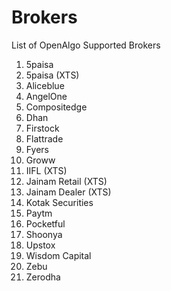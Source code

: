 # Brokers

List of OpenAlgo Supported Brokers



1. 5paisa
2. 5paisa (XTS)
3. Aliceblue
4. AngelOne
5. Compositedge
6. Dhan
7. Firstock
8. Flattrade
9. Fyers
10. Groww
11. IIFL (XTS)
12. Jainam Retail (XTS)
13. Jainam Dealer (XTS)
14. Kotak Securities
15. Paytm
16. Pocketful
17. Shoonya
18. Upstox
19. Wisdom Capital
20. Zebu&#x20;
21. Zerodha
